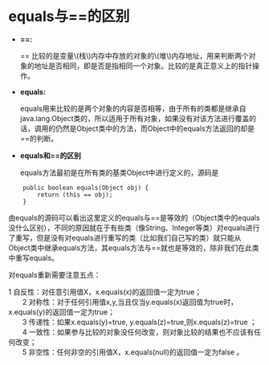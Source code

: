 # equals与==的区别

* **==:**

    == 比较的是变量\\(栈\\)内存中存放的对象的\\(堆\\)内存地址，用来判断两个对象的地址是否相同，即是否是指相同一个对象。比较的是真正意义上的指针操作。

* **equals:**

    equals用来比较的是两个对象的内容是否相等，由于所有的类都是继承自java.lang.Object类的，所以适用于所有对象，如果没有对该方法进行覆盖的话，调用的仍然是Object类中的方法，而Object中的equals方法返回的却是==的判断。

* **equals和==的区别**

  equals方法最初是在所有类的基类Object中进行定义的，源码是

```
    public boolean equals(Object obj) {
        return (this == obj);
    }
```

由equals的源码可以看出这里定义的equals与==是等效的（Object类中的equals没什么区别），不同的原因就在于有些类（像String、Integer等类）对equals进行了重写，但是没有对equals进行重写的类（比如我们自己写的类）就只能从Object类中继承equals方法，其equals方法与==就也是等效的，除非我们在此类中重写equals。

对equals重新需要注意五点：

1   自反性：对任意引用值X，x.equals\(x\)的返回值一定为true；  
　　2   对称性：对于任何引用值x,y,当且仅当y.equals\(x\)返回值为true时，x.equals\(y\)的返回值一定为true；  
　　3   传递性：如果x.equals\(y\)=true, y.equals\(z\)=true,则x.equals\(z\)=true ；  
　　4   一致性：如果参与比较的对象没任何改变，则对象比较的结果也不应该有任何改变；  
　　5   非空性：任何非空的引用值X，x.equals\(null\)的返回值一定为false 。



